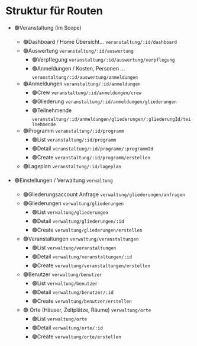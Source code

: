 # Struktur für Routen

- 🟢Veranstaltung (im Scope)
  - 🟢Dashboard / Home Übersicht... ```veranstaltung/:id/dashboard```
  - 🟢Auswertung  ```veranstaltung/:id/auswertung```
    - 🟢Verpflegung ```veranstaltung/:id/auswertung/verpflegung```
    - 🟢Anmeldungen / Kosten, Personen ... ```veranstaltung/:id/auswertung/anmeldungen```
  - 🟢Anmeldungen ```veranstaltung/:id/anmeldungen```
    - 🟢Crew ```veranstaltung/:id/anmeldungen/crew```
    - 🟢Gliederung ```veranstaltung/:id/anmeldungen/gliederungen```
    - 🟢Teilnehmende ```veranstaltung/:id/anmeldungen/gliederungen/:gliederungId/teilnehmende```
  - 🟢Programm ```veranstaltung/:id/programm```
    - 🟢List ```veranstaltung/:id/programm```
    - 🟢Detail ```veranstaltung/:id/programm/:programmId```
    - 🟢Create ```veranstaltung/:id/programm/erstellen```
  - 🟢Lageplan ```veranstaltung/:id/lageplan```

- 🟢Einstellungen / Verwaltung ```verwaltung```
  - 🟢Gliederungsaccount Anfrage ```verwaltung/gliederungen/anfragen```
  - 🟢Gliederungen ```verwaltung/gliederungen```
    - 🟢List ```verwaltung/gliederungen```
    - 🟢Detail ```verwaltung/gliederungen/:id```
    - 🟢Create ```verwaltung/gliederungen/erstellen```
  - 🟢Veranstaltungen ```verwaltung/veranstaltungen```
    - 🟢List ```verwaltung/veranstaltungen```
    - 🟢Detail ```verwaltung/veranstaltungen/:id```
    - 🟢Create ```verwaltung/veranstaltungen/erstellen```
  - 🟢Benutzer ```verwaltung/benutzer```
    - 🟢List ```verwaltung/benutzer```
    - 🟢Detail ```verwaltung/benutzer/:id```
    - 🟢Create ```verwaltung/benutzer/erstellen```
  - 🟢 Orte (Häuser, Zeltplätze, Räume) ```verwaltung/orte```
    - 🟢List ```verwaltung/orte```
    - 🟢Detail ```verwaltung/orte/:id```
    - 🟢Create ```verwaltung/orte/erstellen```
